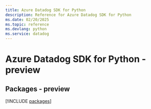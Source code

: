 ```yaml
---
title: Azure Datadog SDK for Python
description: Reference for Azure Datadog SDK for Python
ms.date: 02/20/2025
ms.topic: reference
ms.devlang: python
ms.service: datadog
---
```

# Azure Datadog SDK for Python - preview
## Packages - preview
[!INCLUDE [packages](datadog-index.md)]
